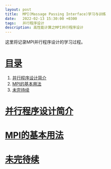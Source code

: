```yaml
---
layout: post
title:  MPI(Massage Passing Interface)学习与训练
date:   2022-02-13 15:30:00 +0300
tags:   并行程序设计
description: 高性能计算之MPI并行程序设计
---
```


这里将记录MPI并行程序设计的学习过程。

# [目录](#目录)
1. [并行程序设计简介](#并行程序设计简介)  
2. [MPI的基本用法](#MPI的基本用法)  
3. [未完待续](#未完待续)

# [并行程序设计简介](#目录)


# [MPI的基本用法](#目录)


# [未完待续](#目录)
